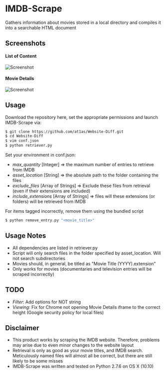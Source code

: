 # IMDB-Scrape

Gathers information about movies stored in a local directory and compiles it into a searchable HTML document

## Screenshots

#### List of Content
![Screenshot](http://at1as.github.io/github_repo_assets/imdb-scrape.jpg)
#### Movie Details
![Screenshot](http://at1as.github.io/github_repo_assets/imdb-scrape2.jpg)

## Usage

Download the repository here, set the appropriate permissions and launch IMDB-Scrape via:
```bash
$ git clone https://github.com/at1as/Website-Diff.git
$ cd Website-Diff
$ vim conf.json
$ python retriever.py
```
Set your environment in conf.json:
* *max_quantity* [Integer] => the maximum number of entries to retrieve from IMDB
* *asset_location* [String] => the absolute path to the folder containing the files
* *exclude_files* [Array of Strings] => Exclude these files from retrieval (even if their extensions are included)
* *include_extensions* [Array of Strings] => files will these extensions (or folders) will be retrieved from IMDB

For items tagged incorrectly, remove them using the bundled script
```bash
$ python remove_entry.py "<movie_title>"
```

## Usage Notes
* All dependencies are listed in retriever.py
* Script will only search files in the folder specified by asset_location. Will not search subdirectories
* Movies should, in general, be titled as "Movie Title (YYYY).extension"
* Only works for movies (documentaries and television entries will be scraped incorrectly)

## TODO
 
* *Filter*: Add options for NOT string
* *Viewing*: Fix for Chrome not opening Movie Details iframe to the correct height (Google security policy for local files)

## Disclaimer
 
* This product works by scraping the IMDB website. Therefore, problems may arise due to even minor changes to the website layout
* Retrieval is only as good as your movie titles, and IMDB search. Meticulously named files will almost all be correct, but there are still likely to be some misses
* IMDB-Scrape was written and tested on Python 2.7.6 on OS X (10.10)
